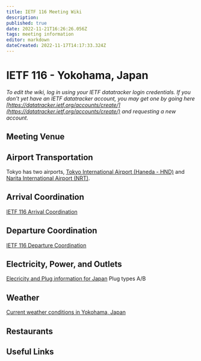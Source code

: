 ```yaml
---
title: IETF 116 Meeting Wiki
description: 
published: true
date: 2022-11-21T16:26:26.056Z
tags: meeting information
editor: markdown
dateCreated: 2022-11-17T14:17:33.324Z
---
```


# IETF 116 - Yokohama, Japan

*To edit the wiki, log in using your IETF datatracker login credentials. If you don't yet have an IETF datatracker account, you may get one by going here [https://datatracker.ietf.org/accounts/create/](https://datatracker.ietf.org/accounts/create/) and requesting a new account.*

## Meeting Venue


## Airport Transportation

Tokyo has two airports, [Tokyo International Airport (Haneda - HND)](http://haneda-airport.com/) and [Narita International Airport (NRT)](https://www.narita-airport.jp/en/). 

## Arrival Coordination

[IETF 116 Arrival Coordination](/meeting/116/arrivals)

## Departure Coordination

[IETF 116 Departure Coordination](/meeting/116/departures)

## Electricity, Power, and Outlets

[Elecricity and Plug information for Japan](https://www.worldstandards.eu/electricity/plugs-and-sockets/ab/) Plug types A/B

## Weather

[Current weather conditions in Yokohama, Japan](https://www.accuweather.com/en/jp/yokohama/2383413/weather-forecast/2383413)

## Restaurants

## Useful Links
